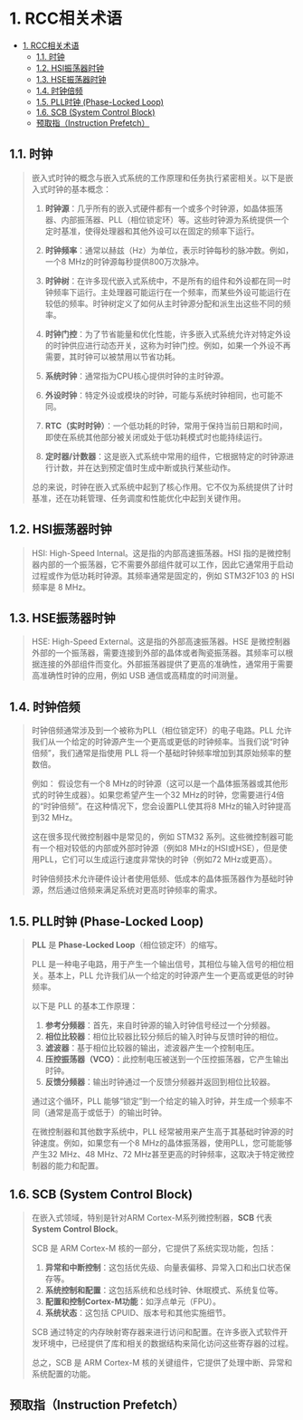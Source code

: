 # 1. RCC相关术语

- [1. RCC相关术语](#1-rcc相关术语)
  - [1.1. 时钟](#11-时钟)
  - [1.2. HSI振荡器时钟](#12-hsi振荡器时钟)
  - [1.3. HSE振荡器时钟](#13-hse振荡器时钟)
  - [1.4. 时钟倍频](#14-时钟倍频)
  - [1.5. PLL时钟 (Phase-Locked Loop)](#15-pll时钟-phase-locked-loop)
  - [1.6. SCB (System Control Block)](#16-scb-system-control-block)
  - [预取指（Instruction Prefetch）](#预取指instruction-prefetch)

## 1.1. 时钟

> 嵌入式时钟的概念与嵌入式系统的工作原理和任务执行紧密相关。以下是嵌入式时钟的基本概念：
>
> 1. **时钟源**：几乎所有的嵌入式硬件都有一个或多个时钟源，如晶体振荡器、内部振荡器、PLL（相位锁定环）等。这些时钟源为系统提供一个定时基准，使得处理器和其他外设可以在固定的频率下运行。
>
> 2. **时钟频率**：通常以赫兹（Hz）为单位，表示时钟每秒的脉冲数。例如，一个8 MHz的时钟源每秒提供800万次脉冲。
>
> 3. **时钟树**：在许多现代嵌入式系统中，不是所有的组件和外设都在同一时钟频率下运行。主处理器可能运行在一个频率，而某些外设可能运行在较低的频率。时钟树定义了如何从主时钟源分配和派生出这些不同的频率。
>
> 4. **时钟门控**：为了节省能量和优化性能，许多嵌入式系统允许对特定外设的时钟供应进行动态开关，这称为时钟门控。例如，如果一个外设不再需要，其时钟可以被禁用以节省功耗。
>
> 5. **系统时钟**：通常指为CPU核心提供时钟的主时钟源。
>
> 6. **外设时钟**：特定外设或模块的时钟，可能与系统时钟相同，也可能不同。
>
> 7. **RTC（实时时钟）**：一个低功耗的时钟，常用于保持当前日期和时间，即使在系统其他部分被关闭或处于低功耗模式时也能持续运行。
>
> 8. **定时器/计数器**：这是嵌入式系统中常用的组件，它根据特定的时钟源进行计数，并在达到预定值时生成中断或执行某些动作。
>
> 总的来说，时钟在嵌入式系统中起到了核心作用。它不仅为系统提供了计时基准，还在功耗管理、任务调度和性能优化中起到关键作用。

## 1.2. HSI振荡器时钟

> HSI: High-Speed Internal。这是指的内部高速振荡器。HSI 指的是微控制器内部的一个振荡器，它不需要外部组件就可以工作，因此它通常用于启动过程或作为低功耗时钟源。其频率通常是固定的，例如 STM32F103 的 HSI 频率是 8 MHz。

## 1.3. HSE振荡器时钟

> HSE: High-Speed External。这是指的外部高速振荡器。HSE 是微控制器外部的一个振荡器，需要连接到外部的晶体或者陶瓷振荡器。其频率可以根据连接的外部组件而变化。外部振荡器提供了更高的准确性，通常用于需要高准确性时钟的应用，例如 USB 通信或高精度的时间测量。

## 1.4. 时钟倍频

> 时钟倍频通常涉及到一个被称为PLL（相位锁定环）的电子电路。PLL 允许我们从一个给定的时钟源产生一个更高或更低的时钟频率。当我们说“时钟倍频”，我们通常是指使用 PLL 将一个基础时钟频率增加到其原始频率的整数倍。
>
> 例如：
> 假设您有一个8 MHz的时钟源（这可以是一个晶体振荡器或其他形式的时钟生成器）。如果您希望产生一个32 MHz的时钟，您需要进行4倍的“时钟倍频”。在这种情况下，您会设置PLL使其将8 MHz的输入时钟提高到32 MHz。
>
> 这在很多现代微控制器中是常见的，例如 STM32 系列。这些微控制器可能有一个相对较低的内部或外部时钟源（例如8 MHz的HSI或HSE），但是使用PLL，它们可以生成运行速度非常快的时钟（例如72 MHz或更高）。
>
> 时钟倍频技术允许硬件设计者使用低频、低成本的晶体振荡器作为基础时钟源，然后通过倍频来满足系统对更高时钟频率的需求。

## 1.5. PLL时钟 (Phase-Locked Loop)

> **PLL** 是 **Phase-Locked Loop**（相位锁定环）的缩写。
>
> PLL 是一种电子电路，用于产生一个输出信号，其相位与输入信号的相位相关。基本上，PLL 允许我们从一个给定的时钟源产生一个更高或更低的时钟频率。
>
> 以下是 PLL 的基本工作原理：
>
> 1. **参考分频器**：首先，来自时钟源的输入时钟信号经过一个分频器。
> 2. **相位比较器**：相位比较器比较分频后的输入时钟与反馈时钟的相位。
> 3. **滤波器**：基于相位比较器的输出，滤波器产生一个控制电压。
> 4. **压控振荡器（VCO）**：此控制电压被送到一个压控振荡器，它产生输出时钟。
> 5. **反馈分频器**：输出时钟通过一个反馈分频器并返回到相位比较器。
>
> 通过这个循环，PLL 能够“锁定”到一个给定的输入时钟，并生成一个频率不同（通常是高于或低于）的输出时钟。
>
> 在微控制器和其他数字系统中，PLL 经常被用来产生高于其基础时钟源的时钟速度。例如，如果您有一个8 MHz的晶体振荡器，使用PLL，您可能能够产生32 MHz、48 MHz、72 MHz甚至更高的时钟频率，这取决于特定微控制器的能力和配置。

## 1.6. SCB (System Control Block)

> 在嵌入式领域，特别是针对ARM Cortex-M系列微控制器，**SCB** 代表 **System Control Block**。
>
> SCB 是 ARM Cortex-M 核的一部分，它提供了系统实现功能，包括：
>
> 1. **异常和中断控制**：这包括优先级、向量表偏移、异常入口和出口状态保存等。
> 2. **系统控制和配置**：这包括系统和总线时钟、休眠模式、系统复位等。
> 3. **配置和控制Cortex-M功能**：如浮点单元（FPU）。
> 4. **系统状态**：这包括 CPUID、版本号和其他实施细节。
>
> SCB 通过特定的内存映射寄存器来进行访问和配置。在许多嵌入式软件开发环境中，已经提供了库和相关的数据结构来简化访问这些寄存器的过程。
>
> 总之，SCB 是 ARM Cortex-M 核的关键组件，它提供了处理中断、异常和系统配置的功能。

## 预取指（Instruction Prefetch）
